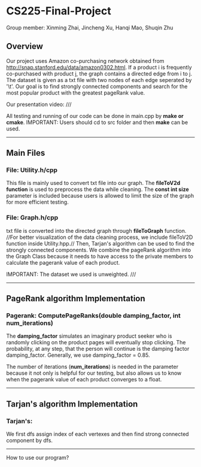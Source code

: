 # CS225-Final-Project
Group member: Xinming Zhai, Jincheng Xu, Hanqi Mao, Shuqin Zhu

## Overview
Our project uses Amazon co-purchasing network obtained from http://snap.stanford.edu/data/amazon0302.html. If a product i is frequently co-purchased with product j, the graph contains a directed edge from i to j. The dataset is given as a txt file with two nodes of each edge seperated by '\t'. Our goal is to find strongly connected components and search for the most popular product with the greatest pageRank value.

Our presentation video: ///

All testing and running of our code can be done in main.cpp by **make or cmake**. IMPORTANT: Users should cd to src folder and then **make** can be used.

- - - -
## Main Files
### File: Utility.h/cpp
This file is mainly used to convert txt file into our graph. The **fileToV2d function** is used to preprocess the data while cleaning. The **const int size** parameter is included because users is allowed to limit the size of the graph for more efficient testing.

### File: Graph.h/cpp
txt file is converted into the directed graph through **fileToGraph** function. //For better visualization of the data cleaning process, we include fileToV2D function inside Utility.hpp.// Then, Tarjan's algorithm can be used to find the strongly connected components. We combine the pageRank algorithm into the Graph Class because it needs to have access to the private members to calculate the pagerank value of each product.

IMPORTANT: The dataset we used is unweighted. ///
- - - -
## PageRank algorithm Implementation
### Pagerank: ComputePageRanks(double damping_factor, int num_iterations)

The **damping_factor** simulates an imaginary product seeker who is randomly clicking on the product pages will eventually stop clicking. The probability, at any step, that the person will continue is the damping factor damping_factor. Generally, we use damping_factor = 0.85.

The number of iterations (**num_iterations**) is needed in the parameter because it not only is helpful for our testing, but also allows us to know when the pagerank value of each product converges to a float.



- - - - 
## Tarjan's algorithm Implementation
### Tarjan's: 
  We first dfs assign index of each vertexes and then find strong connected component by dfs.

- - - -
How to use our program?

